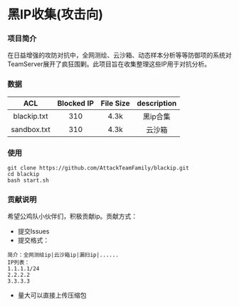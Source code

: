 # 黑IP收集(攻击向)
### 项目简介
在日益增强的攻防对抗中，全网测绘、云沙箱、动态样本分析等等防御项的系统对TeamServer展开了疯狂围剿。此项目旨在收集整理这些IP用于对抗分析。

### 数据
|ACL|Blocked IP|File Size|description
| :---: | :---: | :---: | :---: |
|blackip.txt|310|4.3k|黑ip合集|
|sandbox.txt|310|4.3k|云沙箱|

### 使用
```
git clone https://github.com/AttackTeamFamily/blackip.git
cd blackip
bash start.sh
```

### 贡献说明
希望公鸡队小伙伴们，积极贡献ip。贡献方式：
- 提交Issues
- 提交格式：
```
简介：全网测绘ip|云沙箱ip|漏扫ip|......
IP列表：
1.1.1.1/24
2.2.2.2
3.3.3.3
```
- 量大可以直接上传压缩包

